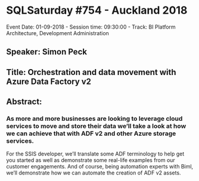 # SQLSaturday #754 - Auckland 2018
Event Date: 01-09-2018 - Session time: 09:30:00 - Track: BI Platform Architecture, Development  Administration
## Speaker: Simon Peck
## Title: Orchestration and data movement with Azure Data Factory v2
## Abstract:
### As more and more businesses are looking to leverage cloud services to move and store their data we’ll take a look at how we can achieve that with ADF v2 and other Azure storage services.
For the SSIS developer, we’ll translate some ADF terminology to help get you started as well as demonstrate some real-life examples from our customer engagements.
And of course, being automation experts with Biml, we’ll demonstrate how we can automate the creation of ADF v2 assets.
